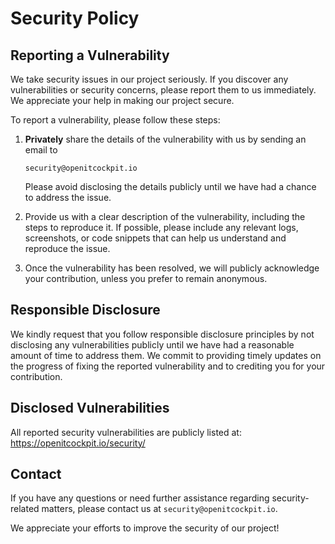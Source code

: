 # Security Policy

## Reporting a Vulnerability

We take security issues in our project seriously. If you discover any vulnerabilities or security concerns,
please report them to us immediately. We appreciate your help in making our project secure.

To report a vulnerability, please follow these steps:

1. **Privately** share the details of the vulnerability with us by sending an email to
    ```
    security@openitcockpit.io
    ```
   Please avoid disclosing the details publicly until we have had a chance to address the issue.

2. Provide us with a clear description of the vulnerability, including the steps to reproduce it.
   If possible, please include any relevant logs, screenshots, or code snippets that can help us understand and reproduce the issue.

3. Once the vulnerability has been resolved, we will publicly acknowledge your contribution, unless you prefer to remain anonymous.

## Responsible Disclosure

We kindly request that you follow responsible disclosure principles by not disclosing any vulnerabilities publicly
until we have had a reasonable amount of time to address them. We commit to providing timely updates on the progress
of fixing the reported vulnerability and to crediting you for your contribution.

## Disclosed Vulnerabilities

All reported security vulnerabilities are publicly listed at:
https://openitcockpit.io/security/

## Contact

If you have any questions or need further assistance regarding security-related matters, please
contact us at `security@openitcockpit.io`.

We appreciate your efforts to improve the security of our project!
